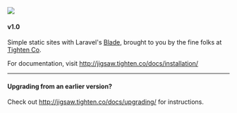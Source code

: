 ![](https://cloud.githubusercontent.com/assets/357312/25055001/5603687e-212e-11e7-8fad-0b33dbf7fb71.png)

#### v1.0

Simple static sites with Laravel's [Blade](https://laravel.com/docs/5.4/blade), brought to you by the fine folks at [Tighten Co](http://tighten.co).

For documentation, visit http://jigsaw.tighten.co/docs/installation/

---

#### Upgrading from an earlier version?

Check out http://jigsaw.tighten.co/docs/upgrading/ for instructions.
